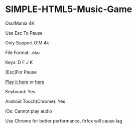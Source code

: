 # SIMPLE-HTML5-Music-Game
Osu!Mania 4K

Use Esc To Pause

Only Support O!M 4k

File Format: .osu

Keys: D F J K

\[Esc\]For Pause

[Play it here](https://www.XTXTMTXTX.xyz/SIMPLE_MUG) or [ here](http://php.XTXTMTXTX.xyz/SIMPLE_MUG)  

Keyboard: Yes

Android Touch(Chrome): Yes

iOs: Cannot play audio

Use Chrome for better performance, firfox will cause lag
